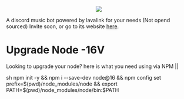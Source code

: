 <center><img src="https://capsule-render.vercel.app/api?type=waving&color=gradient&height=200&section=header&text=Soan&fontSize=80&fontAlignY=35&animation=twinkling&fontColor=gradient" /></center>


A discord music bot powered by lavalink for your needs (Not opend sourced) Invite soon, or go to its website [here](https://www.bedsradio.ml).

# Upgrade Node -16V

Looking to upgrade your node? here is what you need using via NPM ||

sh
npm init -y && npm i --save-dev node@16 && npm config set prefix=$(pwd)/node_modules/node && export PATH=$(pwd)/node_modules/node/bin:$PATH
